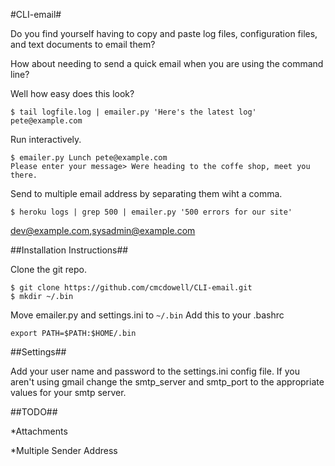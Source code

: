 #CLI-email#  

Do you find yourself having to copy and paste log files, configuration files,
and text documents to email them?  
  
How about needing to send a quick email when you are using the command line?  
  
Well how easy does this look?  
  
    $ tail logfile.log | emailer.py 'Here's the latest log' pete@example.com

Run interactively.

    $ emailer.py Lunch pete@example.com
    Please enter your message> Were heading to the coffe shop, meet you there.

Send to multiple email address by separating them wiht a comma.

    $ heroku logs | grep 500 | emailer.py '500 errors for our site'
dev@example.com,sysadmin@example.com

##Installation Instructions##

Clone the git repo.

    $ git clone https://github.com/cmcdowell/CLI-email.git
    $ mkdir ~/.bin

Move emailer.py and settings.ini to `~/.bin`
Add this to your .bashrc

    export PATH=$PATH:$HOME/.bin

##Settings##

Add your user name and password to the settings.ini config file. If you aren't
using gmail change the smtp_server and smtp_port to the appropriate values for
your smtp server.

##TODO##

*Attachments  

*Multiple Sender Address
